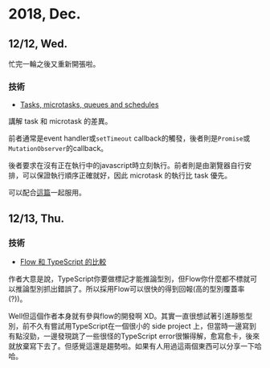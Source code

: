 # 2018, Dec.

## 12/12, Wed.

忙完一輪之後又重新開張啦。

### 技術

* [Tasks, microtasks, queues and schedules](https://jakearchibald.com/2015/tasks-microtasks-queues-and-schedules/)

講解 task 和 microtask 的差異。

前者通常是event handler或`setTimeout` callback的觸發，後者則是`Promise`或`MutationObserver`的callback。

後者要求在沒有正在執行中的javascript時立刻執行。前者則是由瀏覽器自行安排，可以保證執行順序正確就好，因此 microtask 的執行比 task 優先。

可以配合[這篇](https://nolanlawson.com/2018/09/01/a-tour-of-javascript-timers-on-the-web/)一起服用。

## 12/13, Thu.

### 技術

* [Flow 和 TypeScript 的比較](https://jamie.build/adopting-flow-and-typescript.html)

作者大意是說，TypeScript你要做標記才能推論型別，但Flow你什麼都不標就可以推論型別抓出錯誤了。所以採用Flow可以很快的得到回報(高的型別覆蓋率(?))。

Well但這個作者本身就有參與flow的開發啊 XD。其實一直很想試著引進靜態型別，前不久有嘗試用TypeScript在一個很小的 side project 上，但當時一邊寫到有點沒勁，一邊發現跳了一些很怪的TypeScript error很懶得解，愈寫愈卡，後來就放棄寫下去了。但感覺這還是趨勢啦。如果有人用過這兩個東西可以分享一下哈哈。